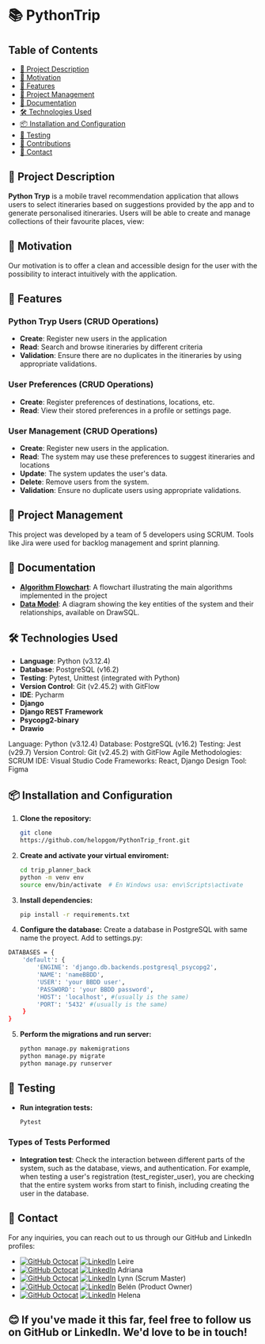 # 📚 PythonTrip

## Table of Contents
- [📄 Project Description](#-project-description)
- [🎯 Motivation](#-motivation)
- [🚀 Features](#-features)
- [📅 Project Management](#-project-management)
- [📖 Documentation](#-documentation)
- [🛠 Technologies Used](#-technologies-used)
- [📦 Installation and Configuration](#-installation-and-configuration)
- [🧪 Testing](#-testing)
- [🤝 Contributions](#-contributions)
- [📧 Contact](#-contact)



## 📄 Project Description

**Python Tryp** is a mobile travel recommendation application that allows users to select itineraries based on suggestions provided by the app and to generate personalised itineraries. Users will be able to create and manage collections of
their favourite places, view: 

## 🎯 Motivation

Our motivation is to offer a clean and accessible design for the user with the possibility to interact intuitively with the application.

## 🚀 Features

### Python Tryp Users (CRUD Operations)
- **Create**: Register new users in the application
- **Read**: Search and browse itineraries by different criteria
- **Validation**: Ensure there are no duplicates in the itineraries by using appropriate validations. 

### User Preferences (CRUD Operations)
- **Create**: Register preferences of destinations, locations, etc.
- **Read**: View their stored preferences in a profile or settings page.

### User Management (CRUD Operations)
- **Create**: Register new users in the application.
- **Read**: The system may use these preferences to suggest itineraries and locations 
- **Update**: The system updates the user's data.
- **Delete**: Remove users from the system.
- **Validation**: Ensure no duplicate users using appropriate validations.

## 📅 Project Management
This project was developed by a team of 5 developers using SCRUM. Tools like Jira were used for backlog management and sprint planning.


## 📖 Documentation
- **[Algorithm Flowchart](https://drive.google.com/file/d/1mAbBGxqN5jEWShzmNyD6wV6rYGYuTjZA/view   )**: A flowchart illustrating the main algorithms implemented in the project
- **[Data Model](https://drawsql.app/teams/lp-11/diagrams/pythontrip)**: A diagram showing the key entities of the system and their relationships, available on DrawSQL.

## 🛠 Technologies Used

- **Language**: Python (v3.12.4) 
- **Database**: PostgreSQL (v16.2) 
- **Testing**: Pytest, Unittest (integrated with Python)
- **Version Control**: Git (v2.45.2) with GitFlow
- **IDE**: Pycharm
- **Django**
- **Django REST Framework**
- **Psycopg2-binary** 
- **Drawio**

Language: Python (v3.12.4)
Database: PostgreSQL (v16.2)
Testing: Jest (v29.7)
Version Control: Git (v2.45.2) with GitFlow
Agile Methodologies: SCRUM
IDE: Visual Studio Code
Frameworks: React, Django
Design Tool: Figma

## 📦 Installation and Configuration

1. **Clone the repository:**
   ```bash
   git clone
   https://github.com/helopgom/PythonTrip_front.git
   ```
2. **Create and activate your virtual enviroment:**
    ```bash
    cd trip_planner_back
    python -m venv env
    source env/bin/activate  # En Windows usa: env\Scripts\activate
    ```
    
3. **Install dependencies:**
    ```bash
    pip install -r requirements.txt
    ```
4. **Configure the database:**
 Create a database in PostgreSQL with same name the proyect. Add to settings.py:
```bash
DATABASES = {
    'default': {
        'ENGINE': 'django.db.backends.postgresql_psycopg2',
        'NAME': 'nameBBDD',
        'USER': 'your BBDD user',
        'PASSWORD': 'your BBDD password',
        'HOST': 'localhost', #(usually is the same)
        'PORT': '5432' #(usually is the same)
    }
} 
   ```
5. **Perform the migrations and run server:**
    ```bash
    python manage.py makemigrations
    python manage.py migrate
    python manage.py runserver
    ```
   
## 🧪 Testing

- **Run integration tests:**

    ```bash
    Pytest
    ```
### Types of Tests Performed
- **Integration test**: Check the interaction between different parts of the system, such as the database, views, and authentication. For example, when testing a user's registration (test_register_user), you are checking that the entire system works from start to finish, including creating the user in the database.


## 📧 Contact

For any inquiries, you can reach out to us through our GitHub and LinkedIn profiles:

- [![GitHub Octocat](https://img.icons8.com/ios-glyphs/30/000000/github.png)](https://github.com/Erieltxu)  [![LinkedIn](https://img.icons8.com/ios-glyphs/30/0077b5/linkedin.png)](https://www.linkedin.com/in/leire-del-hoyo-aldecoa) Leire 
- [![GitHub Octocat](https://img.icons8.com/ios-glyphs/30/000000/github.png)](https://github.com/limonadaweb)  [![LinkedIn](https://img.icons8.com/ios-glyphs/30/0077b5/linkedin.png)](https://www.linkedin.com/in/adriana) Adriana  
- [![GitHub Octocat](https://img.icons8.com/ios-glyphs/30/000000/github.png)](https://github.com/Dpoetess)  [![LinkedIn](https://img.icons8.com/ios-glyphs/30/0077b5/linkedin.png)](https://www.linkedin.com/in/lynn-poh/)  Lynn (Scrum Master)
- [![GitHub Octocat](https://img.icons8.com/ios-glyphs/30/000000/github.png)](https://github.com/Belensanchez1989 )  [![LinkedIn](https://img.icons8.com/ios-glyphs/30/0077b5/linkedin.png)](https://www.linkedin.com/in/helena-lopgom/) Belén (Product Owner)  
- [![GitHub Octocat](https://img.icons8.com/ios-glyphs/30/000000/github.png)](https://github.com/helopgom)  [![LinkedIn](https://img.icons8.com/ios-glyphs/30/0077b5/linkedin.png)](https://www.linkedin.com/in/helena-lopgom/)  Helena

## 😊 If you've made it this far, feel free to follow us on GitHub or LinkedIn. We'd love to be in touch!